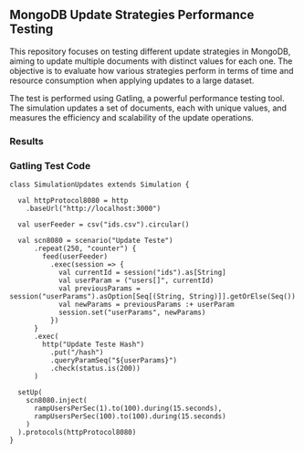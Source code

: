 ## MongoDB Update Strategies Performance Testing

This repository focuses on testing different update strategies in MongoDB, aiming to update multiple documents with distinct values for each one. The objective is to evaluate how various strategies perform in terms of time and resource consumption when applying updates to a large dataset.

The test is performed using Gatling, a powerful performance testing tool. The simulation updates a set of documents, each with unique values, and measures the efficiency and scalability of the update operations.

### Results

### Gatling Test Code
```
class SimulationUpdates extends Simulation {

  val httpProtocol8080 = http
    .baseUrl("http://localhost:3000")

  val userFeeder = csv("ids.csv").circular()

  val scn8080 = scenario("Update Teste")
      .repeat(250, "counter") {
        feed(userFeeder)
          .exec(session => {
            val currentId = session("ids").as[String]
            val userParam = ("users[]", currentId)
            val previousParams = session("userParams").asOption[Seq[(String, String)]].getOrElse(Seq())
            val newParams = previousParams :+ userParam
            session.set("userParams", newParams)
          })
      }
      .exec(
        http("Update Teste Hash")
          .put("/hash")
          .queryParamSeq("${userParams}")
          .check(status.is(200))
      )

  setUp(
    scn8080.inject(
      rampUsersPerSec(1).to(100).during(15.seconds),
      rampUsersPerSec(100).to(100).during(15.seconds)
    )
  ).protocols(httpProtocol8080)
}
```
